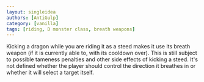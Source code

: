 ```yaml
---
layout: singleidea
authors: [AntiGulp]
category: [vanilla]
tags: [riding, D monster class, breath weapons]
---
```

Kicking a dragon while you are riding it as a steed makes it use its breath weapon (if it is currently able to, with its cooldown over). This is still subject to possible tameness penalties and other side effects of kicking a steed. It's not defined whether the player should control the direction it breathes in or whether it will select a target itself.
